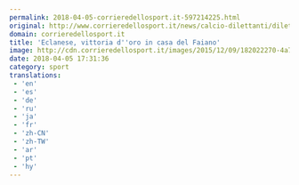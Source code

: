 ```yaml
---
permalink: 2018-04-05-corrieredellosport.it-597214225.html
original: http://www.corrieredellosport.it/news/calcio-dilettanti/dilettanti-campania/2018/04/05-41008425/eclanese_vittoria_d_oro_in_casa_del_faiano/
domain: corrieredellosport.it
title: 'Eclanese, vittoria d''oro in casa del Faiano'
image: http://cdn.corrieredellosport.it/images/2015/12/09/182022270-4a79bee7-bb91-4638-b8a4-e7bcf3a44d34.jpg
date: 2018-04-05 17:31:36
category: sport
translations: 
 - 'en'
 - 'es'
 - 'de'
 - 'ru'
 - 'ja'
 - 'fr'
 - 'zh-CN'
 - 'zh-TW'
 - 'ar'
 - 'pt'
 - 'hy'
---
```


